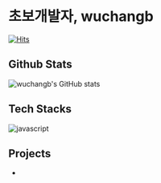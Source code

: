# 초보개발자, wuchangb
[![Hits](https://hits.seeyoufarm.com/api/count/incr/badge.svg?url=https%3A%2F%2Fgithub.com%2Fwuchangb&count_bg=%2379C83D&title_bg=%23555555&icon=&icon_color=%23E7E7E7&title=hits&edge_flat=false)](https://hits.seeyoufarm.com)


## Github Stats
![wuchangb's GitHub stats](https://github-readme-stats.vercel.app/api?username=wuchangb)

## Tech Stacks
![javascript](https://img.shields.io/badge/JavaScript-323330?style=for-the-badge&logo=javascript&logoColor=F7DF1E)

## Projects
* **[]()**

